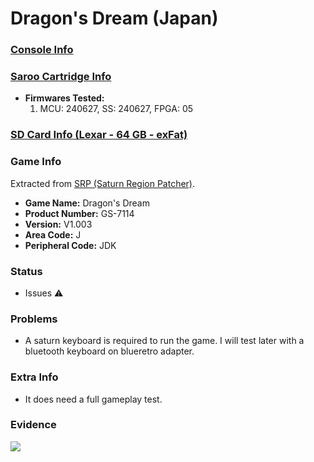 # Dragon's Dream (Japan)

### [Console Info](../../../../../Info/Consoles/VA13/README.md)

### [Saroo Cartridge Info](../../../../../Info/Cartridges/RetroGameParadiseStore/1.32F/README.md)

- <b>Firmwares Tested:</b>
  1. MCU: 240627, SS: 240627, FPGA: 05

### [SD Card Info (Lexar - 64 GB - exFat)](../../../../../Info/SdCards/Lexar/64GB/exfat/README.md)

### Game Info

Extracted from [SRP (Saturn Region Patcher)](https://segaxtreme.net/resources/saturn-region-patcher.81/download).

- <b>Game Name:</b> Dragon's Dream
- <b>Product Number:</b> GS-7114
- <b>Version:</b> V1.003
- <b>Area Code:</b> J
- <b>Peripheral Code:</b> JDK

### Status

- Issues :warning:

### Problems

- A saturn keyboard is required to run the game. I will test later with a bluetooth keyboard on blueretro adapter.

### Extra Info

- It does need a full gameplay test.

### Evidence

[![](https://img.youtube.com/vi/aBIFJW5lfJU/0.jpg)](https://www.youtube.com/watch?v=aBIFJW5lfJU)
